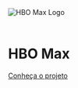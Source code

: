 <img src="https://i.postimg.cc/0yT2v637/HBO-Max-logo.jpg" alt="HBO Max Logo" style="max-width: 250px; margin-bottom: 20px;">

# HBO Max

<p class="cover-main-button">
    <a href="https://github.com/Requisitos-de-Software/2025.2-Grupo05" class="button-orange">Conheça o projeto</a>
</p>
